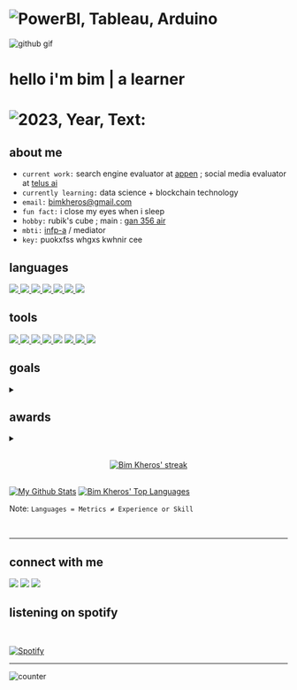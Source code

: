 <h1 align=left><img src="https://readme-typing-svg.herokuapp.com?font=jetbrains+mono&color=%5b1dff&size=22&left=true&vleft=true&lines=Power+BI%2C+Tableau%2C+Arduino;Linux%2C+Python%2C+SQL+and+blockchain" alt="PowerBI, Tableau, Arduino"></h1>

![github gif](https://user-images.githubusercontent.com/69740889/152499334-f5d036e9-e0be-46c1-83ee-fe3f1cc8ad70.gif)

<h1 align="left">hello i'm bim | a learner</h1>
<h1 align=left><img src="https://readme-typing-svg.herokuapp.com?font=jetbrains+mono&color=%F4D03F&size=22&left=true&vCenter=true&lines=2023+Year+Text:;Psalm+119:160" alt="2023, Year, Text:"></h1>

## about me

+ `current work:` search engine evaluator at [appen](https://appen.com/) ; social media evaluator at [telus ai](https://www.telusinternational.com/)
+ `currently learning:` data science + blockchain technology
+ `email:` bimkheros@gmail.com
+ `fun fact:` i close my eyes when i sleep
+ `hobby:` rubik's cube ; main : [gan 356 air](https://www.gancube.com/gan356air)
+ `mbti:` [infp-a](https://www.16personalities.com/infp-personality) / mediator
+ `key:` puokxfss whgxs kwhnir cee

## languages

<a href="https://visualstudio.microsoft.com/vs/features/cplusplus/" target="_blank"> <img src="https://img.icons8.com/color/34/000000/c-plus-plus-logo.png"/> </a>
<a href="https://www.python.org" target="_blank"> <img src="https://img.icons8.com/color/34/000000/python--v1.png"/> </a>
<a href="https://developer.mozilla.org/en-US/docs/Web/JavaScript" target="_blank"> <img src="https://img.icons8.com/color/34/000000/javascript--v1.png"/> </a> 
<a href="https://www.w3.org/html/" target="_blank"> <img src="https://img.icons8.com/color/34/000000/html-5--v1.png"/> </a> 
<a href="https://www.w3schools.com/css/" target="_blank"> <img src="https://img.icons8.com/color/34/000000/css3.png"/> </a>
<a href="https://dart.dev/" target="_blank"> <img src="https://img.icons8.com/color/34/000000/dart.png"/> </a>
<a href="https://kotlinlang.org/" target="_blank"> <img src="https://img.icons8.com/color/34/000000/kotlin.png"/> </a>
 </a>

## tools

<a href="https://www.arduino.cc/" target="_blank"> <img src="https://img.icons8.com/color/34/000000/arduino.png"/> </a>
<a href="https://visualstudio.microsoft.com/downloads/" target="_blank"> <img src="https://img.icons8.com/color/34/000000/visual-studio-code-2019.png"/> </a>
<a href="https://flutter.dev/docs/get-started/install" target="_blank"> <img src="https://img.icons8.com/fluency/34/000000/flutter.png"/> </a>
<a href="https://www.jetbrains.com/pycharm/download/#section=windows" target="_blank"> <img src="https://img.icons8.com/color/34/000000/pycharm.png"/> </a>
<a href="https://developer.android.com/studio" target="_blank"> <img src="https://img.icons8.com/color/34/000000/android-studio--v2.png"/></a>
<a href="https://git-scm.com/" target="_blank"> <img src="https://img.icons8.com/color/34/000000/git.png"/> </a>
<a href="https://firebase.google.com/" target="_blank"> <img src="https://img.icons8.com/color/34/000000/firebase.png"/> </a>
<a href="https://powerbi.microsoft.com/en-us/" target="_blank"> <img src="https://img.icons8.com/color/34/000000/power-bi.png"/> </a>

## goals

<details>
<summary></summary>
<br>

+   *`finish the:`*
     - [ ] google IT automation python specialization
     - [ ] decentralized finance
     - [ ] smart contract fundamentals
     - [ ] refocus data analytics course

+   *`build a data science portfolio:`*
     - [ ] python based projects
     - [ ] machine learning and artificial intelligence
     - [ ] SQL project
     - [ ] power BI project
+   *`invest in crypto:`*
     - [ ] start to buy <a href="https://www.binance.com/en/trade/BTC_USDT">BTC </a>
     - [x] ~~start to buy~~ <a href="https://www.binance.com/en/price/ethereum">ETH </a>
     - [x] ~~start to buy~~ <a href="https://www.binance.com/en-GB/price/avalanche">AVAX </a>
     - [x] ~~start to buy~~ <a href="https://www.binance.com/en/price/solana">SOL </a>
     - [ ] start to buy <a href="https://www.binance.com/en/price/bnb">BNB </a>
     - [x] ~~start to buy~~ <a href="https://www.binance.com/en-GB/price/Near-protocol">NEAR </a>
     - [ ] hodl + *yield* for 8+ years
</details>

## awards

<details>
<summary></summary>
<br>
<div align="center">

[![trophy](https://github-profile-trophy.vercel.app/?username=bimkheros&theme=onedark)](https://github.com/ryo-ma/github-profile-trophy)

</details>

<!-- [![React Badge](https://img.shields.io/badge/-React-61DBFB?style=for-the-badge&labelColor=black&logo=react&logoColor=61DBFB)](#)  [![Javascript Badge](https://img.shields.io/badge/-Javascript-F0DB4F?style=for-the-badge&labelColor=black&logo=javascript&logoColor=F0DB4F)](#) [![Typescript Badge](https://img.shields.io/badge/-Typescript-007acc?style=for-the-badge&labelColor=black&logo=typescript&logoColor=007acc)](#) [![Nodejs Badge](https://img.shields.io/badge/-Nodejs-3C873A?style=for-the-badge&labelColor=black&logo=node.js&logoColor=3C873A)](#) [![GraphQL Badge](https://img.shields.io/badge/-GraphQl-e535ab?style=for-the-badge&labelColor=black&logo=node.js&logoColor=e535ab)](#) -->
<br/>

<p align="center">
    <a href="https://github.com/bimkheros/github-readme-streak-stats">
        <img title="my zone: 🔥" alt="Bim Kheros' streak" src="https://github-readme-streak-stats.herokuapp.com/?user=bimkheros&theme=black-ice&hide_border=true&stroke=0000&background=060A0CD0"/> </a>
</p>

<br/>
    <a href="https://github.com/bimkheros/github-readme-stats"><img alt="My Github Stats" src="https://github-readme-stats.vercel.app/api?username=bimkheros&show_icons=true&count_private=true&theme=react&hide_border=true&bg_color=0D1117" /></a>
    <a href="https://github.com/bimkheros/github-readme-stats"><img alt="Bim Kheros' Top Languages" src="https://github-readme-stats.vercel.app/api/top-langs/?username=bimkheros&langs_count=8&count_private=true&layout=compact&theme=react&hide_border=true&bg_color=0D1117" /></a>

<br/>

Note: `Languages = Metrics ≠ Experience or Skill`

<br/>



- - - 

## connect with me
<p align="left">

<a href = "https://www.linkedin.com/in/bimkherosbandilla/"> <img src="https://img.icons8.com/fluency/34/000000/linkedin.png"/></a>
<a href = "https://www.twitch.tv/adapt_or"> <img src="https://img.icons8.com/color/34/000000/twitch--v1.png"/></a>
<a href = "https://open.spotify.com/user/y782ckd6xm97f96vmu6lkkhcr?si=de02eb000bf64913"> <img src="https://img.icons8.com/fluency/34/000000/spotify.png"/></a>   
    
## listening on spotify

<br>
<div align="left">

[![Spotify](https://spotify-github-integration.vercel.app/api/spotify)](https://open.spotify.com/user/y782ckd6xm97f96vmu6lkkhcr)

</details>     
     
- - - 

![counter](https://en5svq67j69pakl.m.pipedream.net) 
